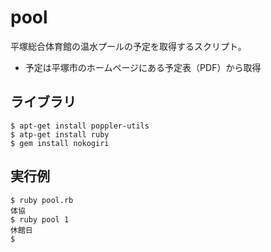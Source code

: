 # pool

平塚総合体育館の温水プールの予定を取得するスクリプト。

- 予定は平塚市のホームページにある予定表（PDF）から取得


## ライブラリ
```
$ apt-get install poppler-utils
$ atp-get install ruby
$ gem install nokogiri

```

## 実行例
```
$ ruby pool.rb
体協
$ ruby pool 1
休館日
$
```
